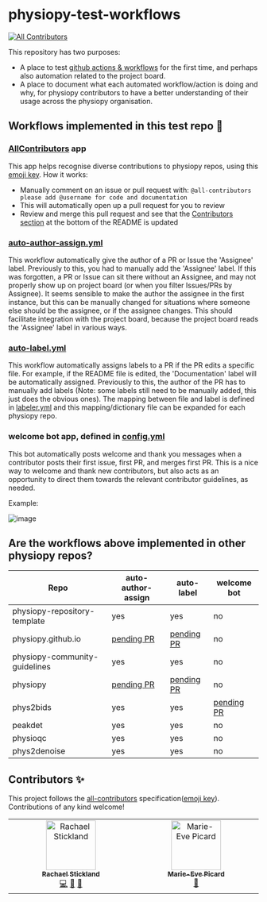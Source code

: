 # physiopy-test-workflows
<!-- ALL-CONTRIBUTORS-BADGE:START - Do not remove or modify this section -->
[![All Contributors](https://img.shields.io/badge/all_contributors-2-orange.svg?style=flat-square)](#contributors-)
<!-- ALL-CONTRIBUTORS-BADGE:END -->

This repository has two purposes: 

- A place to test [github actions & workflows](https://docs.github.com/en/actions) for the first time, and perhaps also automation related to the project board.
- A place to document what each automated workflow/action is doing and why, for physiopy contributors to have a better understanding of their usage across the physiopy organisation. 

## Workflows implemented in this test repo :tada:
<!-- Some workflows exist in the physiopy repos that are not listed here -->

### [AllContributors](https://github.com/apps/allcontributors) app

This app helps recognise diverse contributions to physiopy repos, using this [emoji key](https://allcontributors.org/docs/en/emoji-key). How it works:
- Manually comment on an issue or pull request with: `@all-contributors please add @username for code and documentation`
- This will automatically open up a pull request for you to review
- Review and merge this pull request and see that the [Contributors section](#contributors-) at the bottom of the README is updated

### [auto-author-assign.yml](.github/workflows/auto-author-assign.yml) 
This workflow automatically give the author of a PR or Issue the 'Assignee' label. Previously to this, you had to manually add the 'Assignee' label. If this was forgotten, a PR or Issue can sit there without an Assignee, and may not properly show up on project board (or when you filter Issues/PRs by Assignee). It seems sensible to make the author the assignee in the first instance, but this can be manually changed for situations where someone else should be the assignee, or if the assignee changes. This should facilitate integration with the project board, because the project board reads the 'Assignee' label in various ways.

### [auto-label.yml](.github/workflows/auto-label.yml) 
This workflow automatically assigns labels to a PR if the PR edits a specific file. For example, if the README file is edited, the 'Documentation' label will be automatically assigned. Previously to this, the author of the PR has to manually add labels (Note: some labels still need to be manually added, this just does the obvious ones). The mapping between file and label is defined in [labeler.yml](.github/labeler.yml) and this mapping/dictionary file can be expanded for each physiopy repo. 

### welcome bot app, defined in [config.yml](https://github.com/physiopy/physiopy-test-workflows/blob/master/.github/config.yml)
This bot automatically posts welcome and thank you messages when a contributor posts their first issue, first PR, and merges first PR. This is a nice way to welcome and thank new contributors, but also acts as an opportunity to direct them towards the relevant contributor guidelines, as needed.

Example:

![image](https://github.com/user-attachments/assets/b5fa9565-851b-4c0a-8b97-e9e414276b7d)


## Are the workflows above implemented in other physiopy repos?
 
| Repo                         | auto-author-assign | auto-label | welcome bot |
| --                           | --                 | -- | -- |
| physiopy-repository-template | yes                |yes | no |
| physiopy.github.io           | [pending PR](https://github.com/physiopy/physiopy.github.io/pull/52) | [pending PR](https://github.com/physiopy/physiopy.github.io/pull/52) |no |
| physiopy-community-guidelines| yes                |yes |no |
| physiopy                     | [pending PR](https://github.com/physiopy/physiopy/pull/11)| [pending PR](https://github.com/physiopy/physiopy/pull/11) |no |
| phys2bids                    | yes                | yes     | [pending PR](https://github.com/physiopy/phys2bids/pull/476) |
| peakdet                      | yes                | yes |no |
| physioqc                     | yes                | yes |no |
| phys2denoise                 | yes                | yes |no |


## Contributors ✨

This project follows the [all-contributors](https://github.com/all-contributors/all-contributors) specification([emoji key](https://allcontributors.org/docs/en/emoji-key)). Contributions of any kind welcome!

<!-- ALL-CONTRIBUTORS-LIST:START - Do not remove or modify this section -->
<!-- prettier-ignore-start -->
<!-- markdownlint-disable -->
<table>
  <tbody>
    <tr>
      <td align="center" valign="top" width="14.28%"><a href="https://github.com/RayStick"><img src="https://avatars.githubusercontent.com/u/50215726?v=4?s=100" width="100px;" alt="Rachael Stickland"/><br /><sub><b>Rachael Stickland</b></sub></a><br /><a href="https://github.com/physiopy/physiopy-test-workflows/commits?author=RayStick" title="Code">💻</a> <a href="#maintenance-RayStick" title="Maintenance">🚧</a> <a href="https://github.com/physiopy/physiopy-test-workflows/commits?author=RayStick" title="Documentation">📖</a></td>
      <td align="center" valign="top" width="14.28%"><a href="https://github.com/me-pic"><img src="https://avatars.githubusercontent.com/u/77584086?v=4?s=100" width="100px;" alt="Marie-Eve Picard"/><br /><sub><b>Marie-Eve Picard</b></sub></a><br /><a href="https://github.com/physiopy/physiopy-test-workflows/commits?author=me-pic" title="userTesting">📓</a></td>
    </tr>
  </tbody>
</table>

<!-- markdownlint-restore -->
<!-- prettier-ignore-end -->

<!-- ALL-CONTRIBUTORS-LIST:END -->

